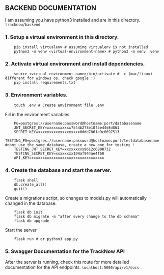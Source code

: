 ## BACKEND DOCUMENTATION

I am assuming you have python3 installed and are in this directory. ```tracknow/backend```

### 1. Setup a virtual environment in this directory.
``` shell 
    pip install virtualenv # assuming virtualenv is not installed
    python3 -m venv <virtual-environment-name> # python3 -m venv .venv
```
### 2. Activate virtual environment and install dependencies.
``` shell
    source <virtual-environment-name>/bin/activate # -> (mac/linux) different for windows os. check google :)
    pip install requirements.txt
```
### 3. Environment variables.
``` shell
    touch .env # Create environment file .env 
```
Fill in the environment variables
``` shell
    PG=postgres://username:password@hostname:port/databasename
    JWT_SECRET_KEY=xxxxxxxxxxx7544b278e10f5e44e8d861
    SECRET_KEY=xxxxxxxxxxxxxxxxxxx0ddd7861e9c0697513
    TESTING_PG=postgres://username:password@hostname:port/testdatabasename #dont use the same database, create a new one for testing !
    TESTING_JWT_SECRET_KEY=xxxxxxxxx9612c6808732
    TESTING_SECRET_KEY=xxxxxxxx104af944ae4f60
    API_KEY=xxxxxxxxxxxxxxxxxxxxxxxxxxxxxxxxx

```
### 4. Create the database and start the server.
``` shell
    flask shell 
    db.create_all()
    quit()
```
Create a migrations script, so changes to models.py will automatically changed in the database.
``` shell
    flask db init
    flask db migrate -m "after every change to the db schema"
    flask db upgrade
```
Start the server
``` shell
    flask run # or python3 app.py 
```
### 5. Swagger Documentation for the TrackNow API
After the server is running, check this route for more detailed documentation for the API endpoints.
```localhost:5000/api/v1/docs```